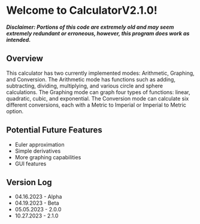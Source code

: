 # Welcome to CalculatorV2.1.0!

***Disclaimer:
Portions of this code are extremely old and may seem extremely redundant or erroneous, however, this program does work as intended.***

## Overview
This calculator has two currently implemented modes: Arithmetic, Graphing, and Conversion. The Arithmetic mode has functions such as adding, subtracting, dividing, multiplying, and various circle and sphere calculations. The Graphing mode can graph four types of functions: linear, quadratic, cubic, and exponential. The Conversion mode can calculate six different conversions, each with a Metric to Imperial or Imperial to Metric option.

## Potential Future Features
- Euler approximation
- Simple derivatives
- More graphing capabilities
- GUI features

## Version Log
- 04.16.2023 - Alpha
- 04.19.2023 - Beta
- 05.05.2023 - 2.0.0
- 10.27.2023 - 2.1.0
